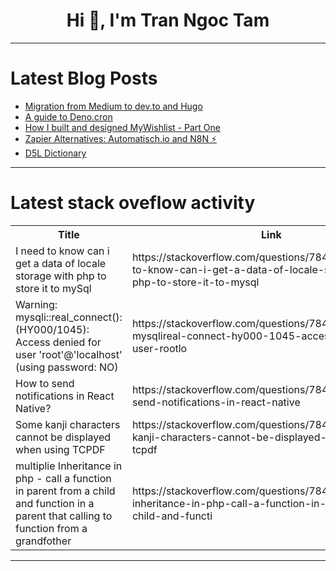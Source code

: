 <h1 align="center">Hi 👋, I'm Tran Ngoc Tam</h1>

---

# Latest Blog Posts 
<!-- BLOG-POST-LIST:START -->
- [Migration from Medium to dev.to and Hugo](https://dev.to/jetthoughts_61/migration-from-medium-to-devto-and-hugo-28bj)
- [A guide to Deno.cron](https://dev.to/logrocket/a-guide-to-denocron-5ejm)
- [How I built and designed MyWishlist - Part One](https://dev.to/jolamemushaj/how-i-built-and-designed-mywishlist-part-one-27e6)
- [Zapier Alternatives: Automatisch.io and N8N ⚡️](https://dev.to/steeve/zapier-free-alternatives-automatischio-and-n8n-3bof)
- [D5L Dictionary](https://dev.to/kazure/d5l-dictionary-1l5j)
<!-- BLOG-POST-LIST:END -->

---

# Latest stack oveflow activity
<table>
  <tr><th>Title</th><th>Link</th></tr>
  <!-- STACKOVERFLOW:START --><tr><td>I need to know can i get a data of locale storage with php to store it to mySql</td><td>https://stackoverflow.com/questions/78455162/i-need-to-know-can-i-get-a-data-of-locale-storage-with-php-to-store-it-to-mysql</td></tr><tr><td>Warning: mysqli::real_connect&lpar;&rpar;: &lpar;HY000/1045&rpar;: Access denied for user &#39;root&#39;@&#39;localhost&#39; &lpar;using password: NO&rpar;</td><td>https://stackoverflow.com/questions/78455152/warning-mysqlireal-connect-hy000-1045-access-denied-for-user-rootlo</td></tr><tr><td>How to send notifications in React Native?</td><td>https://stackoverflow.com/questions/78455144/how-to-send-notifications-in-react-native</td></tr><tr><td>Some kanji characters cannot be displayed when using TCPDF</td><td>https://stackoverflow.com/questions/78455108/some-kanji-characters-cannot-be-displayed-when-using-tcpdf</td></tr><tr><td>multiplie Inheritance in php - call a function in parent from a child and function in a parent that calling to function from a grandfother</td><td>https://stackoverflow.com/questions/78455090/multiplie-inheritance-in-php-call-a-function-in-parent-from-a-child-and-functi</td></tr><!-- STACKOVERFLOW:END -->
</table>

---


